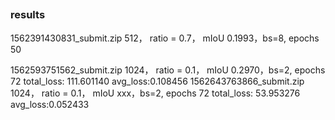 ##

### results

1562391430831_submit.zip  512， ratio = 0.7， mIoU 0.1993，bs=8, epochs 50

1562593751562_submit.zip  1024， ratio = 0.1， mIoU 0.2970，bs=2, epochs 72 total_loss: 111.601140 avg_loss:0.108456
1562643763866_submit.zip  1024， ratio = 0.1， mIoU xxx，bs=2, epochs 72 total_loss: 53.953276 	 avg_loss:0.052433
